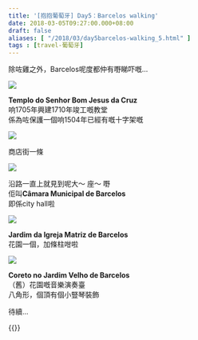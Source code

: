 ```yaml
---
title: '[抱抱葡萄牙] Day5：Barcelos walking'
date: 2018-03-05T09:27:00.000+08:00
draft: false
aliases: [ "/2018/03/day5barcelos-walking_5.html" ]
tags : [travel-葡萄牙]
---
```


除咗雞之外，Barcelos呢度都仲有嘢睇吓嘅...  
  

![](/images/portugal5e.jpg)

**Templo do Senhor Bom Jesus da Cruz**  
响1705年興建1710年竣工嘅教堂  
係為咗保護一個响1504年已經有嘅十字架嘅  

![](/images/portugal5e1.jpg)

商店街一條  

![](/images/portugal5e2.jpg)

沿路一直上就見到呢大～ 座～ 嘢  
佢叫**Câmara Municipal de Barcelos**  
即係city hall啦  

![](/images/portugal5e3.jpg)

**Jardim da Igreja Matriz de Barcelos**  
花園一個，加條柱咁啦  

![](/images/portugal5e4.jpg)

**Coreto no Jardim Velho de Barcelos**  
（舊）花園嘅音樂演奏臺  
八角形，個頂有個小豎琴裝飾  
  
  
待續...   
  

{{<portugal>}}  
